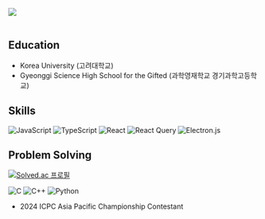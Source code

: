 <img src="https://github-readme-stats.vercel.app/api/top-langs/?username=gs18004&layout=compact"><br><br>

## Education
- Korea University (고려대학교)
- Gyeonggi Science High School for the Gifted (과학영재학교 경기과학고등학교)

## Skills
![JavaScript](https://img.shields.io/badge/javascript-%23323330.svg?style=for-the-badge&logo=javascript&logoColor=%23F7DF1E)
![TypeScript](https://img.shields.io/badge/typescript-%23007ACC.svg?style=for-the-badge&logo=typescript&logoColor=white)
![React](https://img.shields.io/badge/react-%2320232a.svg?style=for-the-badge&logo=react&logoColor=%2361DAFB)
![React Query](https://img.shields.io/badge/-React%20Query-FF4154?style=for-the-badge&logo=react%20query&logoColor=white)
![Electron.js](https://img.shields.io/badge/Electron-191970?style=for-the-badge&logo=Electron&logoColor=white)

## Problem Solving
[![Solved.ac
프로필](http://mazassumnida.wtf/api/v2/generate_badge?boj=mintway0341)](https://solved.ac/mintway0341)

![C](https://img.shields.io/badge/c-%2300599C.svg?style=for-the-badge&logo=c&logoColor=white)
![C++](https://img.shields.io/badge/c++-%2300599C.svg?style=for-the-badge&logo=c%2B%2B&logoColor=white)
![Python](https://img.shields.io/badge/python-3670A0?style=for-the-badge&logo=python&logoColor=ffdd54)

- 2024 ICPC Asia Pacific Championship Contestant
